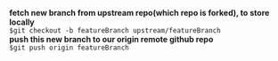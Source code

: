 **fetch new branch from upstream repo(which repo is forked), to store locally**</br>
`$git checkout -b featureBranch upstream/featureBranch`</br>
**push this new branch to our origin remote github repo**</br>
`$git push origin featureBranch`

